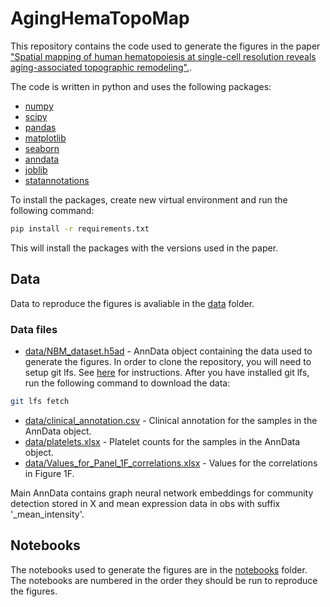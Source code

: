 # AgingHemaTopoMap

This repository contains the code used to generate the figures in the paper ["Spatial mapping of human hematopoiesis at single-cell resolution reveals aging-associated topographic remodeling".](https://doi.org/10.1182/blood.2023021280).

The code is written in python and uses the following packages:
* [numpy](https://numpy.org/)
* [scipy](https://www.scipy.org/)
* [pandas](https://pandas.pydata.org/)
* [matplotlib](https://matplotlib.org/)
* [seaborn](https://seaborn.pydata.org/)
* [anndata](https://anndata.readthedocs.io/en/latest/)
* [joblib](https://joblib.readthedocs.io/en/latest/)
* [statannotations](https://statannotations.readthedocs.io/en/latest/statannotations.html)

To install the packages, create new virtual environment and run the following command:
```bash
pip install -r requirements.txt
```

This will install the packages with the versions used in the paper.

## Data

Data to reproduce the figures is avaliable in the [data](data) folder.

### Data files

* [data/NBM_dataset.h5ad](data/NBM_dataset.h5ad) - AnnData object containing the data used to generate the figures. In order to clone the repository, you will need to setup git lfs. See [here](https://git-lfs.github.com/) for instructions. After you have installed git lfs, run the following command to download the data:
```bash
git lfs fetch
```
* [data/clinical_annotation.csv](data/clinical_annotation.csv) - Clinical annotation for the samples in the AnnData object.
* [data/platelets.xlsx](data/platelets.xlsx) - Platelet counts for the samples in the AnnData object.
* [data/Values_for_Panel_1F_correlations.xlsx](data/Values_for_Panel_1F_correlations.xlsx) - Values for the correlations in Figure 1F.

Main AnnData contains graph neural network embeddings for community detection stored in X and mean expression data in obs with suffix '_mean_intensity'. 

## Notebooks

The notebooks used to generate the figures are in the [notebooks](notebooks) folder. The notebooks are numbered in the order they should be run to reproduce the figures.
